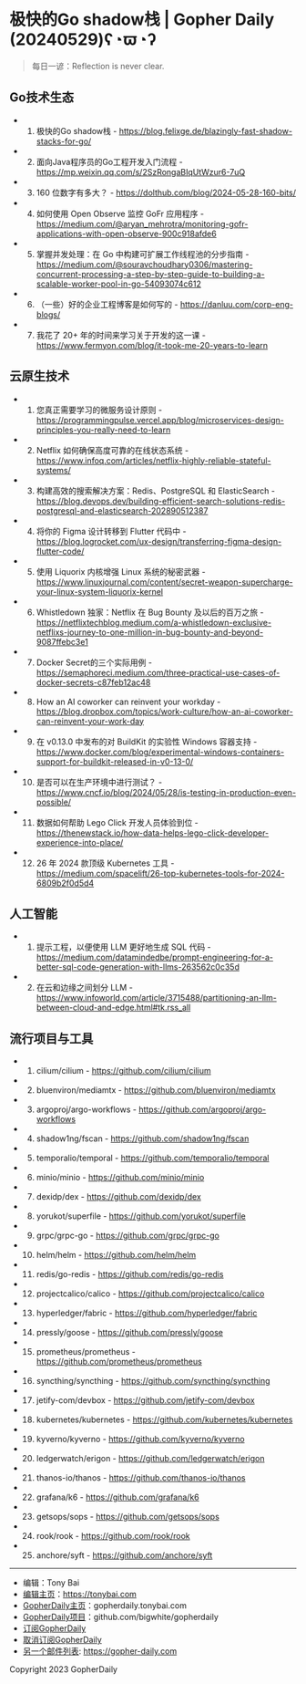 # 极快的Go shadow栈 | Gopher Daily (20240529)ʕ◔ϖ◔ʔ

>每日一谚：Reflection is never clear.

## Go技术生态


- 1. 极快的Go shadow栈 - https://blog.felixge.de/blazingly-fast-shadow-stacks-for-go/

- 2. 面向Java程序员的Go工程开发入门流程 - https://mp.weixin.qq.com/s/2SzRongaBIqUtWzur6-7uQ

- 3. 160 位数字有多大？ - https://dolthub.com/blog/2024-05-28-160-bits/

- 4. 如何使用 Open Observe 监控 GoFr 应用程序 - https://medium.com/@aryan_mehrotra/monitoring-gofr-applications-with-open-observe-900c918afde6

- 5. 掌握并发处理：在 Go 中构建可扩展工作线程池的分步指南 - https://medium.com/@souravchoudhary0306/mastering-concurrent-processing-a-step-by-step-guide-to-building-a-scalable-worker-pool-in-go-54093074c612

- 6. （一些）好的企业工程博客是如何写的 - https://danluu.com/corp-eng-blogs/

- 7. 我花了 20&#43; 年的时间来学习关于开发的这一课 - https://www.fermyon.com/blog/it-took-me-20-years-to-learn


## 云原生技术


- 1. 您真正需要学习的微服务设计原则 - https://programmingpulse.vercel.app/blog/microservices-design-principles-you-really-need-to-learn

- 2. Netflix 如何确保高度可靠的在线状态系统 - https://www.infoq.com/articles/netflix-highly-reliable-stateful-systems/

- 3. 构建高效的搜索解决方案：Redis、PostgreSQL 和 ElasticSearch - https://blog.devops.dev/building-efficient-search-solutions-redis-postgresql-and-elasticsearch-202890512387

- 4. 将你的 Figma 设计转移到 Flutter 代码中 - https://blog.logrocket.com/ux-design/transferring-figma-design-flutter-code/

- 5. 使用 Liquorix 内核增强 Linux 系统的秘密武器 - https://www.linuxjournal.com/content/secret-weapon-supercharge-your-linux-system-liquorix-kernel

- 6. Whistledown 独家：Netflix 在 Bug Bounty 及以后的百万之旅 - https://netflixtechblog.medium.com/a-whistledown-exclusive-netflixs-journey-to-one-million-in-bug-bounty-and-beyond-9087ffebc3e1

- 7. Docker Secret的三个实际用例 - https://semaphoreci.medium.com/three-practical-use-cases-of-docker-secrets-c87feb12ac48

- 8. How an AI coworker can reinvent your workday - https://blog.dropbox.com/topics/work-culture/how-an-ai-coworker-can-reinvent-your-work-day

- 9. 在 v0.13.0 中发布的对 BuildKit 的实验性 Windows 容器支持 - https://www.docker.com/blog/experimental-windows-containers-support-for-buildkit-released-in-v0-13-0/

- 10. 是否可以在生产环境中进行测试？ - https://www.cncf.io/blog/2024/05/28/is-testing-in-production-even-possible/

- 11. 数据如何帮助 Lego Click 开发人员体验到位 - https://thenewstack.io/how-data-helps-lego-click-developer-experience-into-place/

- 12. 26 年 2024 款顶级 Kubernetes 工具 - https://medium.com/spacelift/26-top-kubernetes-tools-for-2024-6809b2f0d5d4


## 人工智能


- 1. 提示工程，以便使用 LLM 更好地生成 SQL 代码 - https://medium.com/datamindedbe/prompt-engineering-for-a-better-sql-code-generation-with-llms-263562c0c35d

- 2. 在云和边缘之间划分 LLM - https://www.infoworld.com/article/3715488/partitioning-an-llm-between-cloud-and-edge.html#tk.rss_all


## 流行项目与工具


- 1. cilium/cilium - https://github.com/cilium/cilium

- 2. bluenviron/mediamtx - https://github.com/bluenviron/mediamtx

- 3. argoproj/argo-workflows - https://github.com/argoproj/argo-workflows

- 4. shadow1ng/fscan - https://github.com/shadow1ng/fscan

- 5. temporalio/temporal - https://github.com/temporalio/temporal

- 6. minio/minio - https://github.com/minio/minio

- 7. dexidp/dex - https://github.com/dexidp/dex

- 8. yorukot/superfile - https://github.com/yorukot/superfile

- 9. grpc/grpc-go - https://github.com/grpc/grpc-go

- 10. helm/helm - https://github.com/helm/helm

- 11. redis/go-redis - https://github.com/redis/go-redis

- 12. projectcalico/calico - https://github.com/projectcalico/calico

- 13. hyperledger/fabric - https://github.com/hyperledger/fabric

- 14. pressly/goose - https://github.com/pressly/goose

- 15. prometheus/prometheus - https://github.com/prometheus/prometheus

- 16. syncthing/syncthing - https://github.com/syncthing/syncthing

- 17. jetify-com/devbox - https://github.com/jetify-com/devbox

- 18. kubernetes/kubernetes - https://github.com/kubernetes/kubernetes

- 19. kyverno/kyverno - https://github.com/kyverno/kyverno

- 20. ledgerwatch/erigon - https://github.com/ledgerwatch/erigon

- 21. thanos-io/thanos - https://github.com/thanos-io/thanos

- 22. grafana/k6 - https://github.com/grafana/k6

- 23. getsops/sops - https://github.com/getsops/sops

- 24. rook/rook - https://github.com/rook/rook

- 25. anchore/syft - https://github.com/anchore/syft


----

- 编辑：Tony Bai
- [编辑主页](https://tonybai.com)：https://tonybai.com
- [GopherDaily主页](https://gopherdaily.tonybai.com)：gopherdaily.tonybai.com
- [GopherDaily项目](https://github.com/bigwhite/gopherdaily)：github.com/bigwhite/gopherdaily
- [订阅GopherDaily](https://gopherdaily.tonybai.com/subscribe)
- [取消订阅GopherDaily](https://gopherdaily.tonybai.com/unsubscribe)
- [另一个邮件列表](https://gopher-daily.com): https://gopher-daily.com

Copyright 2023 GopherDaily
